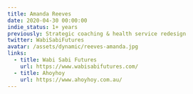```yaml
---
title: Amanda Reeves
date: 2020-04-30 00:00:00
indie_status: 1+ years
previously: Strategic coaching & health service redesign
twitter: WabiSabiFutures
avatar: /assets/dynamic/reeves-amanda.jpg
links:
  - title: Wabi Sabi Futures
    url: https://www.wabisabifutures.com/
  - title: Ahoyhoy
    url: https://www.ahoyhoy.com.au/
---
```


